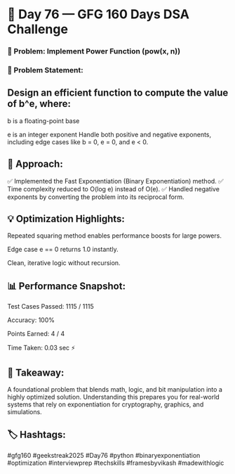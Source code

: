 # 🚀 Day 76 — GFG 160 Days DSA Challenge
### 🧮 Problem: Implement Power Function (pow(x, n))
### 📌 Problem Statement:
## Design an efficient function to compute the value of b^e, where:

b is a floating-point base

e is an integer exponent
Handle both positive and negative exponents, including edge cases like b = 0, e = 0, and e < 0.

## 🧠 Approach:
✅ Implemented the Fast Exponentiation (Binary Exponentiation) method.
✅ Time complexity reduced to O(log e) instead of O(e).
✅ Handled negative exponents by converting the problem into its reciprocal form.

## 💡 Optimization Highlights:
Repeated squaring method enables performance boosts for large powers.

Edge case e == 0 returns 1.0 instantly.

Clean, iterative logic without recursion.

## 📊 Performance Snapshot:
Test Cases Passed: 1115 / 1115

Accuracy: 100%

Points Earned: 4 / 4

Time Taken: 0.03 sec ⚡

## 💬 Takeaway:
A foundational problem that blends math, logic, and bit manipulation into a highly optimized solution.
Understanding this prepares you for real-world systems that rely on exponentiation for cryptography, graphics, and simulations.

## 🏷️ Hashtags:
#gfg160 #geekstreak2025 #Day76
#python #binaryexponentiation #optimization
#interviewprep #techskills #framesbyvikash #madewithlogic
